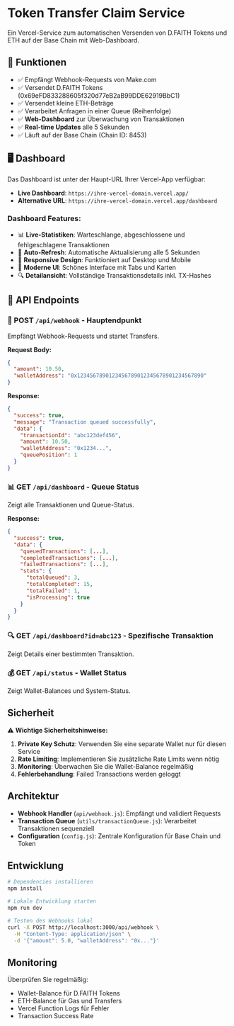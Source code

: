 # Token Transfer Claim Service

Ein Vercel-Service zum automatischen Versenden von D.FAITH Tokens und ETH auf der Base Chain mit Web-Dashboard.

## 🎯 Funktionen

- ✅ Empfängt Webhook-Requests von Make.com
- ✅ Versendet D.FAITH Tokens (0x69eFD833288605f320d77eB2aB99DDE62919BbC1)
- ✅ Versendet kleine ETH-Beträge
- ✅ Verarbeitet Anfragen in einer Queue (Reihenfolge)
- ✅ **Web-Dashboard** zur Überwachung von Transaktionen
- ✅ **Real-time Updates** alle 5 Sekunden
- ✅ Läuft auf der Base Chain (Chain ID: 8453)

## 🖥️ Dashboard

Das Dashboard ist unter der Haupt-URL Ihrer Vercel-App verfügbar:
- **Live Dashboard**: `https://ihre-vercel-domain.vercel.app/`
- **Alternative URL**: `https://ihre-vercel-domain.vercel.app/dashboard`

### Dashboard Features:
- 📊 **Live-Statistiken**: Warteschlange, abgeschlossene und fehlgeschlagene Transaktionen
- 🔄 **Auto-Refresh**: Automatische Aktualisierung alle 5 Sekunden
- 📱 **Responsive Design**: Funktioniert auf Desktop und Mobile
- 🎨 **Moderne UI**: Schönes Interface mit Tabs und Karten
- 🔍 **Detailansicht**: Vollständige Transaktionsdetails inkl. TX-Hashes

## 📡 API Endpoints

### **🎯 POST `/api/webhook`** - Hauptendpunkt
Empfängt Webhook-Requests und startet Transfers.

**Request Body:**
```json
{
  "amount": 10.50,
  "walletAddress": "0x1234567890123456789012345678901234567890"
}
```

**Response:**
```json
{
  "success": true,
  "message": "Transaction queued successfully",
  "data": {
    "transactionId": "abc123def456",
    "amount": 10.50,
    "walletAddress": "0x1234...",
    "queuePosition": 1
  }
}
```

### **📊 GET `/api/dashboard`** - Queue Status
Zeigt alle Transaktionen und Queue-Status.

**Response:**
```json
{
  "success": true,
  "data": {
    "queuedTransactions": [...],
    "completedTransactions": [...],
    "failedTransactions": [...],
    "stats": {
      "totalQueued": 3,
      "totalCompleted": 15,
      "totalFailed": 1,
      "isProcessing": true
    }
  }
}
```

### **🔍 GET `/api/dashboard?id=abc123`** - Spezifische Transaktion
Zeigt Details einer bestimmten Transaktion.

### **💰 GET `/api/status`** - Wallet Status
Zeigt Wallet-Balances und System-Status.

## Sicherheit

⚠️ **Wichtige Sicherheitshinweise:**

1. **Private Key Schutz**: Verwenden Sie eine separate Wallet nur für diesen Service
2. **Rate Limiting**: Implementieren Sie zusätzliche Rate Limits wenn nötig
3. **Monitoring**: Überwachen Sie die Wallet-Balance regelmäßig
4. **Fehlerbehandlung**: Failed Transactions werden geloggt

## Architektur

- **Webhook Handler** (`api/webhook.js`): Empfängt und validiert Requests
- **Transaction Queue** (`utils/transactionQueue.js`): Verarbeitet Transaktionen sequenziell
- **Configuration** (`config.js`): Zentrale Konfiguration für Base Chain und Token

## Entwicklung

```bash
# Dependencies installieren
npm install

# Lokale Entwicklung starten
npm run dev

# Testen des Webhooks lokal
curl -X POST http://localhost:3000/api/webhook \
  -H "Content-Type: application/json" \
  -d '{"amount": 5.0, "walletAddress": "0x..."}'
```

## Monitoring

Überprüfen Sie regelmäßig:
- Wallet-Balance für D.FAITH Tokens
- ETH-Balance für Gas und Transfers
- Vercel Function Logs für Fehler
- Transaction Success Rate